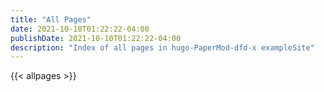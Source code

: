 ```yaml
---
title: "All Pages"
date: 2021-10-10T01:22:22-04:00
publishDate: 2021-10-10T01:22:22-04:00
description: "Index of all pages in hugo-PaperMod-dfd-x exampleSite"
---
```


{{< allpages >}}